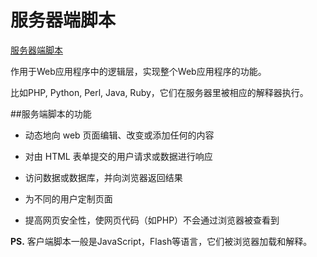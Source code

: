 # 服务器端脚本

​[服务器端脚本](https://en.wikipedia.org/wiki/Server-side_scripting)

作用于Web应用程序中的逻辑层，实现整个Web应用程序的功能。

比如PHP, Python, Perl, Java, Ruby，它们在服务器里被相应的解释器执行。

##服务端脚本的功能


-   动态地向 web 页面编辑、改变或添加任何的内容
    
-   对由 HTML 表单提交的用户请求或数据进行响应
    
-   访问数据或数据库，并向浏览器返回结果
    
-   为不同的用户定制页面
    
-   提高网页安全性，使网页代码（如PHP）不会通过浏览器被查看到
    
**PS.** 客户端脚本一般是JavaScript，Flash等语言，它们被浏览器加载和解释。